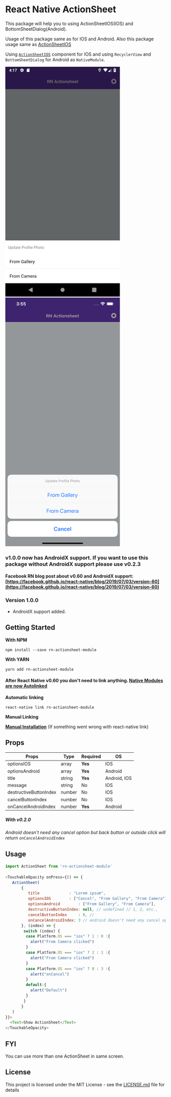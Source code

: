 # React Native ActionSheet
This package will help you to using ActionSheetIOS(IOS) and BottomSheetDialog(Android). 

Usage of this package same as for IOS and Android. Also this package usage same as [ActionSheetIOS](https://facebook.github.io/react-native/docs/actionsheetios)

Using [`ActionSheetIOS`](https://facebook.github.io/react-native/docs/actionsheetios) component for IOS and using `RecyclerView` and `BottomSheetDialog` for Android as `NativeModule`. 

<img src="./docs/rn-actionsheet-module-android.png"> <img src="./docs/rn-actionsheet-module-ios.png">

### v1.0.0 now has AndroidX support. If you want to use this package without AndroidX support please use v0.2.3
#### Facebook RN blog post about v0.60 and AndroidX support: [https://facebook.github.io/react-native/blog/2019/07/03/version-60](https://facebook.github.io/react-native/blog/2019/07/03/version-60)

### Version 1.0.0
- AndroidX support added.

## Getting Started

**With NPM**

```
npm install --save rn-actionsheet-module
```

**With YARN**

```
yarn add rn-actionsheet-module
```


#### After React Native v0.60 you don't need to link anything. [Native Modules are now Autolinked](https://facebook.github.io/react-native/blog/2019/07/03/version-60#native-modules-are-now-autolinked)

**Automatic linking**

```
react-native link rn-actionsheet-module
```

**Manual Linking**

**[Manual Installation](/docs/manual-installation.md)** (If something went wrong with react-native link)

## Props

| Props                 | Type | Required | OS         |
|-----------------------|------|----------|------------|
|optionsIOS             |array |**Yes**   |IOS         |
|optionsAndroid         |array |**Yes**   |Android     |
|title                  |string|**Yes**   |Android, IOS|
|message                |string|No        |IOS         |    
|destructiveButtonIndex |number|No        |IOS         |
|cancelButtonIndex      |number|No        |IOS         |
|onCancelAndroidIndex   |number|**Yes**   |Android     |

##### With v0.2.0
_Android doesn't need any cancel option but back button or outside click will return `onCancelAndroidIndex`_
## Usage

```javascript
import ActionSheet from 'rn-actionsheet-module'

<TouchableOpacity onPress={() => {
   ActionSheet(
       {
          title             : "Lorem ipsum",
          optionsIOS        : ["Cancel", "From Gallery", "From Camera"],
          optionsAndroid        : ["From Gallery", "From Camera"],
          destructiveButtonIndex: null, // undefined // 1, 2, etc.,
          cancelButtonIndex     : 0, // 
          onCancelAndroidIndex: 3 // android doesn't need any cancel option but back button or outside click will return onCancelAndroidIndex
       }, (index) => {
        switch (index) {
         case Platform.OS === "ios" ? 1 : 0 :{
           alert("From Camera clicked")
         }
         case Platform.OS === "ios" ? 2 : 1 :{
           alert("From Camera clicked")
         }
         case Platform.OS === "ios" ? 0 : 3 :{
           alert("onCancel")
         }
         default:{
           alert("Default")
         }
        }
       }
   )
}}>
  <Text>Show ActionSheet</Text>
</TouchableOpacity>
```

## FYI
You can use more than one ActionSheet in same screen.

## License
This project is licensed under the MIT License - see the [LICENSE.md](./LICENSE.md) file for details
